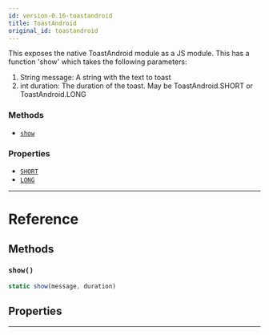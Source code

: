 ```yaml
---
id: version-0.16-toastandroid
title: ToastAndroid
original_id: toastandroid
---
```


This exposes the native ToastAndroid module as a JS module. This has a function 'show' which takes the following parameters:

1. String message: A string with the text to toast
2. int duration: The duration of the toast. May be ToastAndroid.SHORT or ToastAndroid.LONG

### Methods

* [`show`](toastandroid.md#show)

### Properties

* [`SHORT`](toastandroid.md#short)
* [`LONG`](toastandroid.md#long)

---

# Reference

## Methods

### `show()`

```javascript
static show(message, duration)
```

## Properties

---
